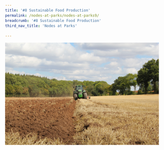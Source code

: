 ```yaml
---
title: '#8 Sustainable Food Production'
permalink: /nodes-at-parks/nodes-at-parks9/
breadcrumb: '#8 Sustainable Food Production'
third_nav_title: 'Nodes at Parks'

---
```


![](../images/nodes-at-parks-13-min.jpg)